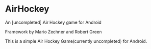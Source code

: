 AirHockey
=========

An [uncompleted] Air Hockey game for Android

Framework by Mario Zechner and Robert Green 

This is a simple Air Hockey Game(currently uncompleted) for Android.
